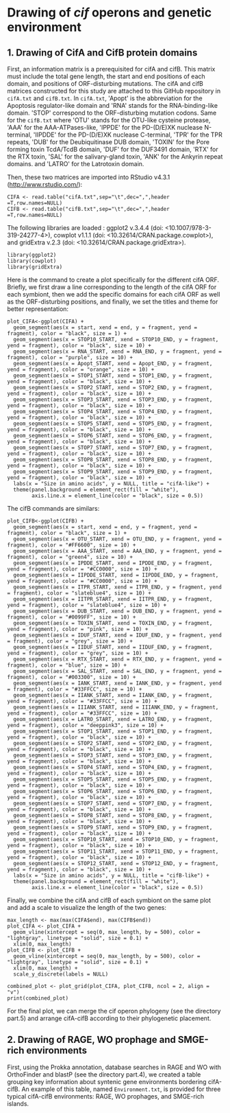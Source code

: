 # Drawing of *cif* operons and genetic environment

## 1. Drawing of CifA and CifB protein domains

First, an information matrix is a prerequisited for cifA and cifB. This matrix must include the total gene length, the start and end positions of each domain, and positions of ORF-disturbing mutations. The cifA and cifB matrices constructed for this study are attached to this GitHub repository in `cifA.txt` and `cifB.txt`. In `cifA.txt`, 'Apopt' is the abbreviation for the Apoptosis regulator-like domain and 'RNA' stands for the RNA-binding-like domain. 'STOP' correspond to the ORF-disturbing mutation codons. Same for the `cifB.txt` where 'OTU' stands for the OTU-like cysteine protease, 'AAA' for the AAA-ATPases-like, 'IPPDE' for the PD-(D/E)XK nuclease N-terminal, 'IIPDDE' for the PD-(D/E)XK nuclease C-terminal, 'TPR' for the TPR repeats, 'DUB' for the Deubiquitinase DUB domain, 'TOXIN' for the Pore forming toxin TcdA/TcdB domain, 'DUF' for the DUF3491 domain, 'RTX' for the RTX toxin, 'SAL' for the salivary-gland toxin, 'ANK' for the Ankyrin repeat domains. and 'LATRO' for the Latrotoxin domain.

Then, these two matrices are imported into RStudio v4.3.1 (http://www.rstudio.com/):
```
CIFA <- read.table("cifA.txt",sep="\t",dec=",",header =T,row.names=NULL)
CIFB <- read.table("cifB.txt",sep="\t",dec=",",header =T,row.names=NULL)
```

The following libraries are loaded : ggplot2 v.3.4.4 (doi: <10.1007/978-3-319-24277-4>), cowplot v1.1.1 (doi: <10.32614/CRAN.package.cowplot>), and gridExtra v.2.3 (doi: <10.32614/CRAN.package.gridExtra>).
```
library(ggplot2)
library(cowplot)
library(gridExtra)
```

Here is the command to create a plot specifically for the different cifA ORF. Briefly, we first draw a line corresponding to the length of the cifA ORF for each symbiont, then we add the specific domains for each cifA ORF as well as the ORF-disturbing positions, and finally, we set the titles and theme for better representation:
```
plot_CIFA<-ggplot(CIFA) +
  geom_segment(aes(x = start, xend = end, y = fragment, yend = fragment), color = "black", size = 1) +
  geom_segment(aes(x = STOP10_START, xend = STOP10_END, y = fragment, yend = fragment), color = "black", size = 10) +
  geom_segment(aes(x = RNA_START, xend = RNA_END, y = fragment, yend = fragment), color = "purple", size = 10) +
  geom_segment(aes(x = Apopt_START, xend = Apopt_END, y = fragment, yend = fragment), color = "orange", size = 10) +
  geom_segment(aes(x = STOP1_START, xend = STOP1_END, y = fragment, yend = fragment), color = "black", size = 10) +
  geom_segment(aes(x = STOP2_START, xend = STOP2_END, y = fragment, yend = fragment), color = "black", size = 10) +
  geom_segment(aes(x = STOP3_START, xend = STOP3_END, y = fragment, yend = fragment), color = "black", size = 10) +
  geom_segment(aes(x = STOP4_START, xend = STOP4_END, y = fragment, yend = fragment), color = "black", size = 10) +
  geom_segment(aes(x = STOP5_START, xend = STOP5_END, y = fragment, yend = fragment), color = "black", size = 10) +
  geom_segment(aes(x = STOP6_START, xend = STOP6_END, y = fragment, yend = fragment), color = "black", size = 10) +
  geom_segment(aes(x = STOP7_START, xend = STOP7_END, y = fragment, yend = fragment), color = "black", size = 10) +
  geom_segment(aes(x = STOP8_START, xend = STOP8_END, y = fragment, yend = fragment), color = "black", size = 10) +
  geom_segment(aes(x = STOP9_START, xend = STOP9_END, y = fragment, yend = fragment), color = "black", size = 10) +
  labs(x = "Size in amino acids", y = NULL, title = "cifA-like") +
  theme(panel.background = element_rect(fill = "white"),
        axis.line.x = element_line(color = "black", size = 0.5))
```

The cifB commands are similars:
```
plot_CIFB<-ggplot(CIFB) +
  geom_segment(aes(x = start, xend = end, y = fragment, yend = fragment), color = "black", size = 1) +
  geom_segment(aes(x = OTU_START, xend = OTU_END, y = fragment, yend = fragment), color = "#FF6600", size = 10) +
  geom_segment(aes(x = AAA_START, xend = AAA_END, y = fragment, yend = fragment), color = "green4", size = 10) +
  geom_segment(aes(x = IPDDE_START, xend = IPDDE_END, y = fragment, yend = fragment), color = "#CC0000", size = 10) +
  geom_segment(aes(x = IIPDDE_START, xend = IIPDDE_END, y = fragment, yend = fragment), color = "#CC0000", size = 10) +
  geom_segment(aes(x = ITPR_START, xend = ITPR_END, y = fragment, yend = fragment), color = "slateblue4", size = 10) +
  geom_segment(aes(x = IITPR_START, xend = IITPR_END, y = fragment, yend = fragment), color = "slateblue4", size = 10) +
  geom_segment(aes(x = DUB_START, xend = DUB_END, y = fragment, yend = fragment), color = "#0099FF", size = 10) +
  geom_segment(aes(x = TOXIN_START, xend = TOXIN_END, y = fragment, yend = fragment), color = "pink", size = 10) +
  geom_segment(aes(x = IDUF_START, xend = IDUF_END, y = fragment, yend = fragment), color = "grey", size = 10) +
  geom_segment(aes(x = IIDUF_START, xend = IIDUF_END, y = fragment, yend = fragment), color = "grey", size = 10) +
  geom_segment(aes(x = RTX_START, xend = RTX_END, y = fragment, yend = fragment), color = "blue", size = 10) +
  geom_segment(aes(x = SAL_START, xend = SAL_END, y = fragment, yend = fragment), color = "#003300", size = 10) +
  geom_segment(aes(x = IANK_START, xend = IANK_END, y = fragment, yend = fragment), color = "#33FFCC", size = 10) +
  geom_segment(aes(x = IIANK_START, xend = IIANK_END, y = fragment, yend = fragment), color = "#33FFCC", size = 10) +
  geom_segment(aes(x = IIIANK_START, xend = IIIANK_END, y = fragment, yend = fragment), color = "#33FFCC", size = 10) +
  geom_segment(aes(x = LATRO_START, xend = LATRO_END, y = fragment, yend = fragment), color = "deeppink3", size = 10) +
  geom_segment(aes(x = STOP1_START, xend = STOP1_END, y = fragment, yend = fragment), color = "black", size = 10) +
  geom_segment(aes(x = STOP2_START, xend = STOP2_END, y = fragment, yend = fragment), color = "black", size = 10) +
  geom_segment(aes(x = STOP3_START, xend = STOP3_END, y = fragment, yend = fragment), color = "black", size = 10) +
  geom_segment(aes(x = STOP4_START, xend = STOP4_END, y = fragment, yend = fragment), color = "black", size = 10) +
  geom_segment(aes(x = STOP5_START, xend = STOP5_END, y = fragment, yend = fragment), color = "black", size = 10) +
  geom_segment(aes(x = STOP6_START, xend = STOP6_END, y = fragment, yend = fragment), color = "black", size = 10) +
  geom_segment(aes(x = STOP7_START, xend = STOP7_END, y = fragment, yend = fragment), color = "black", size = 10) +
  geom_segment(aes(x = STOP8_START, xend = STOP8_END, y = fragment, yend = fragment), color = "black", size = 10) +
  geom_segment(aes(x = STOP9_START, xend = STOP9_END, y = fragment, yend = fragment), color = "black", size = 10) +
  geom_segment(aes(x = STOP10_START, xend = STOP10_END, y = fragment, yend = fragment), color = "black", size = 10) +
  geom_segment(aes(x = STOP11_START, xend = STOP11_END, y = fragment, yend = fragment), color = "black", size = 10) +
  geom_segment(aes(x = STOP12_START, xend = STOP12_END, y = fragment, yend = fragment), color = "black", size = 10) +
  labs(x = "Size in amino acids", y = NULL, title = "cifB-like") +
  theme(panel.background = element_rect(fill = "white"),
        axis.line.x = element_line(color = "black", size = 0.5))
```

Finally, we combine the cifA and cifB of each symbiont on the same plot and add a scale to visualize the length of the two genes:
```
max_length <- max(max(CIFA$end), max(CIFB$end))
plot_CIFA <- plot_CIFA + 
  geom_vline(xintercept = seq(0, max_length, by = 500), color = "lightgray", linetype = "solid", size = 0.1) + 
  xlim(0, max_length)
plot_CIFB <- plot_CIFB +
  geom_vline(xintercept = seq(0, max_length, by = 500), color = "lightgray", linetype = "solid", size = 0.1) +
  xlim(0, max_length) +
  scale_y_discrete(labels = NULL)

combined_plot <- plot_grid(plot_CIFA, plot_CIFB, ncol = 2, align = "v")
print(combined_plot)
```

For the final plot, we can merge the cif operon phylogeny (see the directory part.5) and arrange cifA-cifB according to their phylogenetic placement.


## 2. Drawing of RAGE, WO prophage and SMGE-rich environments
First, using the Prokka annotation, database searches in RAGE and WO with OrthoFinder and blastP (see the directory part.4), we created a table grouping key information about syntenic gene environments bordering cifA-cifB. An example of this table, named `Environment.txt`, is provided for three typical cifA-cifB environments: RAGE, WO prophages, and SMGE-rich islands.
